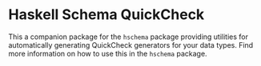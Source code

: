 # Haskell Schema QuickCheck

This a companion package for the `hschema` package providing utilities for automatically generating
QuickCheck generators for your data types. Find more information on how to use this in the `hschema` package.